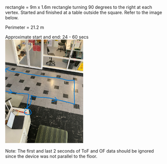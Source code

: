 rectangle = 9m x 1.6m rectangle turning 90 degrees to the right at each vertex. Started and finished at a table outside the square. Refer to the image below.

Perimeter = 21.2 m

Approximate start and end: 24 - 60 secs
<img src="rectangle.jpg" alt="drawing" width="250"/>

Note: The first and last 2 seconds of ToF and OF data should be ignored since the device was not parallel to the floor.